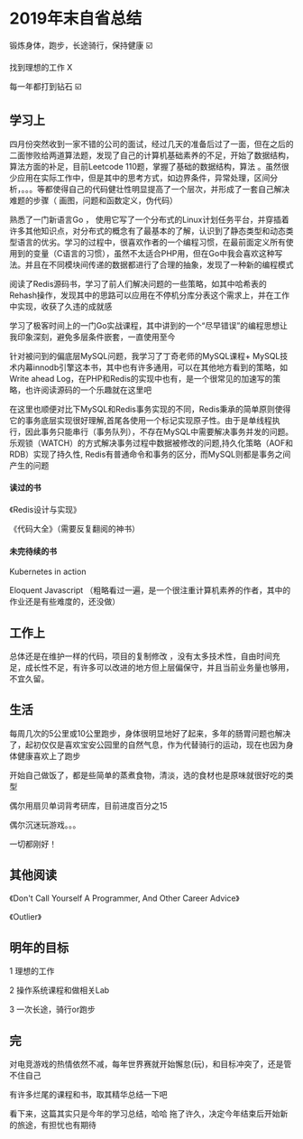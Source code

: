 # 2019年末自省总结



锻炼身体，跑步，长途骑行，保持健康 ☑️

找到理想的工作 X

每一年都打到钻石 ☑️



## 学习上

四月份突然收到一家不错的公司的面试，经过几天的准备后过了一面，但在之后的二面惨败给两道算法题，发现了自己的计算机基础素养的不足，开始了数据结构，算法方面的补足，目前Leetcode 110题，掌握了基础的数据结构，算法 。虽然很少应用在实际工作中，但是其中的思考方式，如边界条件，异常处理，区间分析，。。。等都使得自己的代码健壮性明显提高了一个层次，并形成了一套自己解决难题的步骤（ 画图，问题和函数定义，伪代码）



熟悉了一门新语言Go ， 使用它写了一个分布式的Linux计划任务平台，并穿插着许多其他知识点，对分布式的概念有了最基本的了解，认识到了静态类型和动态类型语言的优劣。学习的过程中，很喜欢作者的一个编程习惯，在最前面定义所有使用到的变量（C语言的习惯），虽然不太适合PHP用，但在Go中我会喜欢这种写法。并且在不同模块间传递的数据都进行了合理的抽象，发现了一种新的编程模式



阅读了Redis源码书，学习了前人们解决问题的一些策略，如其中哈希表的Rehash操作，发现其中的思路可以应用在不停机分库分表这个需求上，并在工作中实现，收获了久违的成就感



学习了极客时间上的一门Go实战课程，其中讲到的一个“尽早错误”的编程思想让我印象深刻，避免多层条件嵌套，一直使用至今



针对被问到的偏底层MySQL问题，我学习了丁奇老师的MySQL课程+ MySQL技术内幕innodb引擎这本书，其中也有许多通用，可以在其他地方看到的策略，如Write ahead Log，在PHP和Redis的实现中也有，是一个很常见的加速写的策略，也许阅读源码的一个乐趣就在这里吧



在这里也顺便对比下MySQL和Redis事务实现的不同，Redis秉承的简单原则使得它的事务底层实现很好理解,首尾各使用一个标记实现原子性。由于是单线程执行，因此事务只能串行（事务队列），不存在MySQL中需要解决事务并发的问题。乐观锁（WATCH）的方式解决事务过程中数据被修改的问题,持久化策略（AOF和RDB）实现了持久性, Redis有普通命令和事务的区分，而MySQL则都是事务之间产生的问题



#### 读过的书

《Redis设计与实现》

《代码大全》（需要反复翻阅的神书）





#### 未完待续的书

Kubernetes in action

Eloquent Javascript （粗略看过一遍，是一个很注重计算机素养的作者，其中的作业还是有些难度的，还没做）



## 工作上

总体还是在维护一样的代码，项目的复制修改 ，没有太多技术性，自由时间充足，成长性不足，有许多可以改进的地方但上层偏保守，并且当前业务量也够用，不宜久留。



## 生活

每周几次的5公里或10公里跑步，身体很明显地好了起来，多年的肠胃问题也解决了，起初仅仅是喜欢宝安公园里的自然气息，作为代替骑行的运动，现在也因为身体健康喜欢上了跑步



开始自己做饭了，都是些简单的蒸煮食物，清淡，选的食材也是原味就很好吃的类型



偶尔用扇贝单词背考研库，目前进度百分之15

偶尔沉迷玩游戏。。。



一切都刚好！


## 其他阅读

《Don't Call Yourself A Programmer, And Other Career Advice》

《Outlier》



## 明年的目标

1 理想的工作

2 操作系统课程和做相关Lab

3 一次长途，骑行or跑步





## 完

对电竞游戏的热情依然不减，每年世界赛就开始懈怠(玩)，和目标冲突了，还是管不住自己

有许多烂尾的课程和书，取其精华总结一下吧

看下来，这篇其实只是今年的学习总结，哈哈
拖了许久，决定今年结束后开始新的旅途，有担忧也有期待






